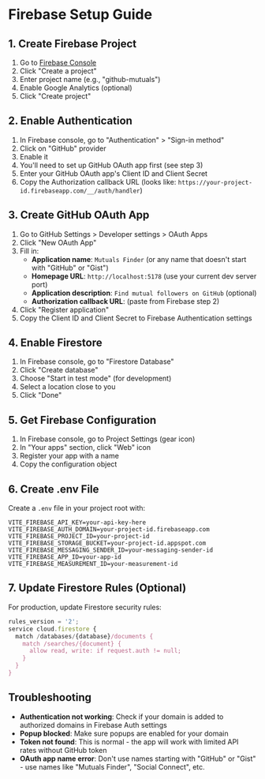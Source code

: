 # Firebase Setup Guide

## 1. Create Firebase Project

1. Go to [Firebase Console](https://console.firebase.google.com)
2. Click "Create a project"
3. Enter project name (e.g., "github-mutuals")
4. Enable Google Analytics (optional)
5. Click "Create project"

## 2. Enable Authentication

1. In Firebase console, go to "Authentication" > "Sign-in method"
2. Click on "GitHub" provider
3. Enable it
4. You'll need to set up GitHub OAuth app first (see step 3)
5. Enter your GitHub OAuth app's Client ID and Client Secret
6. Copy the Authorization callback URL (looks like: `https://your-project-id.firebaseapp.com/__/auth/handler`)

## 3. Create GitHub OAuth App

1. Go to GitHub Settings > Developer settings > OAuth Apps
2. Click "New OAuth App"
3. Fill in:
   - **Application name**: `Mutuals Finder` (or any name that doesn't start with "GitHub" or "Gist")
   - **Homepage URL**: `http://localhost:5178` (use your current dev server port)
   - **Application description**: `Find mutual followers on GitHub` (optional)
   - **Authorization callback URL**: (paste from Firebase step 2)
4. Click "Register application"
5. Copy the Client ID and Client Secret to Firebase Authentication settings

## 4. Enable Firestore

1. In Firebase console, go to "Firestore Database"
2. Click "Create database"
3. Choose "Start in test mode" (for development)
4. Select a location close to you
5. Click "Done"

## 5. Get Firebase Configuration

1. In Firebase console, go to Project Settings (gear icon)
2. In "Your apps" section, click "Web" icon
3. Register your app with a name
4. Copy the configuration object

## 6. Create .env File

Create a `.env` file in your project root with:

```env
VITE_FIREBASE_API_KEY=your-api-key-here
VITE_FIREBASE_AUTH_DOMAIN=your-project-id.firebaseapp.com
VITE_FIREBASE_PROJECT_ID=your-project-id
VITE_FIREBASE_STORAGE_BUCKET=your-project-id.appspot.com
VITE_FIREBASE_MESSAGING_SENDER_ID=your-messaging-sender-id
VITE_FIREBASE_APP_ID=your-app-id
VITE_FIREBASE_MEASUREMENT_ID=your-measurement-id
```

## 7. Update Firestore Rules (Optional)

For production, update Firestore security rules:

```javascript
rules_version = '2';
service cloud.firestore {
  match /databases/{database}/documents {
    match /searches/{document} {
      allow read, write: if request.auth != null;
    }
  }
}
```

## Troubleshooting

- **Authentication not working**: Check if your domain is added to authorized domains in Firebase Auth settings
- **Popup blocked**: Make sure popups are enabled for your domain
- **Token not found**: This is normal - the app will work with limited API rates without GitHub token
- **OAuth app name error**: Don't use names starting with "GitHub" or "Gist" - use names like "Mutuals Finder", "Social Connect", etc. 